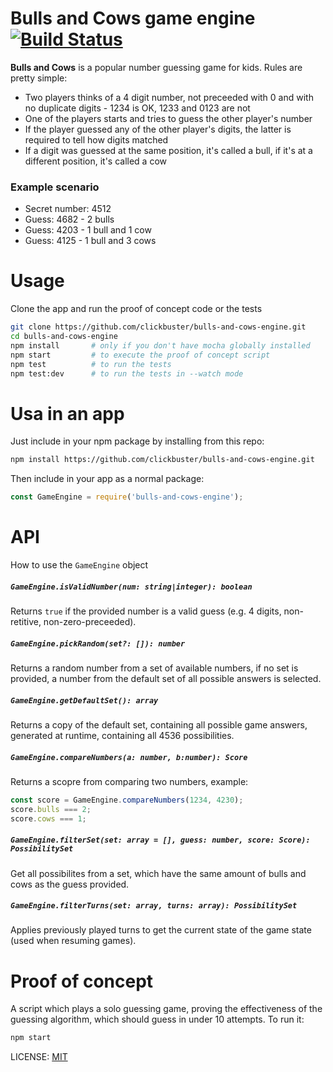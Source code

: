 # Bulls and Cows game engine [![Build Status](https://travis-ci.org/clickbuster/bulls-and-cows-engine.svg?branch=master)](https://travis-ci.org/clickbuster/bulls-and-cows-engine)

**Bulls and Cows** is a popular number guessing game for kids. Rules are pretty simple:

* Two players thinks of a 4 digit number, not preceeded with 0 and with no duplicate digits - 1234 is OK, 1233 and 0123 are not
* One of the players starts and tries to guess the other player's number
* If the player guessed any of the other player's digits, the latter is required to tell how digits matched
* If a digit was guessed at the same position, it's called a bull, if it's at a different position, it's called a cow

### Example scenario

* Secret number: 4512
* Guess: 4682 - 2 bulls
* Guess: 4203 - 1 bull and 1 cow
* Guess: 4125 - 1 bull and 3 cows

# Usage
Clone the app and run the proof of concept code or the tests

```sh
git clone https://github.com/clickbuster/bulls-and-cows-engine.git
cd bulls-and-cows-engine
npm install       # only if you don't have mocha globally installed
npm start         # to execute the proof of concept script
npm test          # to run the tests
npm test:dev      # to run the tests in --watch mode
```

# Usa in an app
Just include in your npm package by installing from this repo:

```sh
npm install https://github.com/clickbuster/bulls-and-cows-engine.git
```

Then include in your app as a normal package:
```javascript
const GameEngine = require('bulls-and-cows-engine');
```

# API
How to use the `GameEngine` object

##### `GameEngine.isValidNumber(num: string|integer): boolean`
Returns `true` if the provided number is a valid guess (e.g. 4 digits, non-retitive, non-zero-preceeded).

##### `GameEngine.pickRandom(set?: []): number`
Returns a random number from a set of available numbers, if no set is provided, a number from the default set of all possible answers is selected.

##### `GameEngine.getDefaultSet(): array`
Returns a copy of the default set, containing all possible game answers, generated at runtime, containing all 4536 possibilities.

##### `GameEngine.compareNumbers(a: number, b:number): Score`
Returns a scopre from comparing two numbers, example:

```javascript
const score = GameEngine.compareNumbers(1234, 4230);
score.bulls === 2;
score.cows === 1;
```

##### `GameEngine.filterSet(set: array = [], guess: number, score: Score): PossibilitySet`
Get all possibilites from a set, which have the same amount of bulls and cows as the guess provided.

##### `GameEngine.filterTurns(set: array, turns: array): PossibilitySet`
Applies previously played turns to get the current state of the game state (used when resuming games).

# Proof of concept
A script which plays a solo guessing game, proving the effectiveness of the guessing algorithm, which should guess in under 10 attempts. To run it:

```sh
npm start
```

LICENSE: [MIT](/LICENSE)